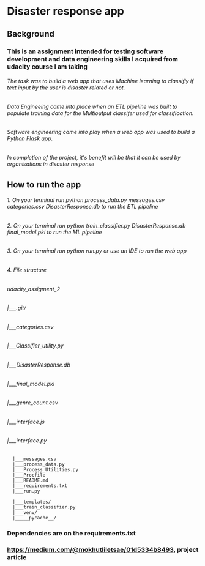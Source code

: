 # Disaster response app

## Background 

### This is an assignment intended for testing software development and data engineering skills I acquired from udacity course I am taking

###### The task was to build a web app that uses Machine learning to classifiy if text input by the user is disaster related or not. 
###### Data Engineeing came into place when an ETL pipeline was built to populate training data for the Multioutput classifer used for classification. 
###### Software engineering came into play when a web app was used to build a Python Flask app.
###### In completion of the project, it's benefit will be that it can be used by organisations in disaster response

## How to run the app
###### 1. On your terminal run python process_data.py messages.csv categories.csv DisasterResponse.db to run the ETL pipeline
###### 2. On your terminal run python train_classifier.py DisasterResponse.db final_model.pkl to run the ML pipeline
###### 3. On your terminal run python run.py or use an IDE to run the web app
###### 4. File structure

###### udacity_assigment_2
######      |___.git/
######       |___categories.csv
######       |___Classifier_utility.py
######       |___DisasterResponse.db
######       |___final_model.pkl
######       |___genre_count.csv
######       |___interface.js
######       |___interface.py
      |___messages.csv
      |___process_data.py
      |___Process_Utilities.py
      |___Procfile
      |___README.md
      |___requirements.txt
      |___run.py

      |___templates/
      |___train_classifier.py
      |___venv/
      |_____pycache__/

### Dependencies are on the requirements.txt
### https://medium.com/@mokhutliletsae/01d5334b8493, project article

